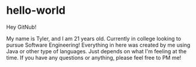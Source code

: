 # hello-world

Hey GitNub!

My name is Tyler, and I am 21 years old. Currently in college looking to pursue Software Engineering! Everything in here was created by me using Java or other type of languages. Just depends on what I'm feeling at the time. If you have any questions or anything, please feel free to PM me!
